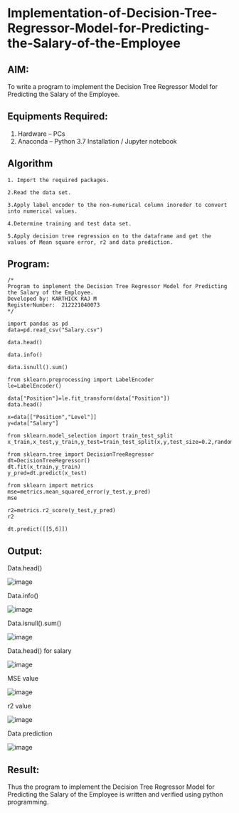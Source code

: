 # Implementation-of-Decision-Tree-Regressor-Model-for-Predicting-the-Salary-of-the-Employee

## AIM:
To write a program to implement the Decision Tree Regressor Model for Predicting the Salary of the Employee.

## Equipments Required:
1. Hardware – PCs
2. Anaconda – Python 3.7 Installation / Jupyter notebook

## Algorithm
```
1. Import the required packages.

2.Read the data set.

3.Apply label encoder to the non-numerical column inoreder to convert into numerical values.

4.Determine training and test data set.

5.Apply decision tree regression on to the dataframe and get the values of Mean square error, r2 and data prediction.
```
## Program:
```
/*
Program to implement the Decision Tree Regressor Model for Predicting the Salary of the Employee.
Developed by: KARTHICK RAJ M
RegisterNumber:  212221040073
*/
```
```
import pandas as pd
data=pd.read_csv("Salary.csv")

data.head()

data.info()

data.isnull().sum()

from sklearn.preprocessing import LabelEncoder
le=LabelEncoder()

data["Position"]=le.fit_transform(data["Position"])
data.head()

x=data[["Position","Level"]]
y=data["Salary"]

from sklearn.model_selection import train_test_split
x_train,x_test,y_train,y_test=train_test_split(x,y,test_size=0.2,random_state=2)

from sklearn.tree import DecisionTreeRegressor
dt=DecisionTreeRegressor()
dt.fit(x_train,y_train)
y_pred=dt.predict(x_test)

from sklearn import metrics
mse=metrics.mean_squared_error(y_test,y_pred)
mse

r2=metrics.r2_score(y_test,y_pred)
r2

dt.predict([[5,6]])
```

## Output:

Data.head()

![image](https://github.com/KARTHICKRAJM84/Implementation-of-Decision-Tree-Regressor-Model-for-Predicting-the-Salary-of-the-Employee/assets/128134963/e7c07ed6-69cf-4c4a-84ad-e27212690089)



Data.info()

![image](https://github.com/KARTHICKRAJM84/Implementation-of-Decision-Tree-Regressor-Model-for-Predicting-the-Salary-of-the-Employee/assets/128134963/5a4e00c8-3c8d-473b-9d7d-bf75744ce21a)


Data.isnull().sum()


![image](https://github.com/KARTHICKRAJM84/Implementation-of-Decision-Tree-Regressor-Model-for-Predicting-the-Salary-of-the-Employee/assets/128134963/d3aaadf1-d9d9-42c6-a70d-65211e7ab707)

Data.head() for salary

![image](https://github.com/KARTHICKRAJM84/Implementation-of-Decision-Tree-Regressor-Model-for-Predicting-the-Salary-of-the-Employee/assets/128134963/5402ff14-9229-4eab-bbbf-dac446d2e2b0)


MSE value


![image](https://github.com/KARTHICKRAJM84/Implementation-of-Decision-Tree-Regressor-Model-for-Predicting-the-Salary-of-the-Employee/assets/128134963/7e4e5e68-5ce3-4fd6-9d10-006f868ae306)


r2 value

![image](https://github.com/KARTHICKRAJM84/Implementation-of-Decision-Tree-Regressor-Model-for-Predicting-the-Salary-of-the-Employee/assets/128134963/923b974c-50f1-4680-87df-418f065d1327)


Data prediction

![image](https://github.com/KARTHICKRAJM84/Implementation-of-Decision-Tree-Regressor-Model-for-Predicting-the-Salary-of-the-Employee/assets/128134963/4de03f07-c0c8-4a17-aeec-291d8b9a28b2)

## Result:
Thus the program to implement the Decision Tree Regressor Model for Predicting the Salary of the Employee is written and verified using python programming.
